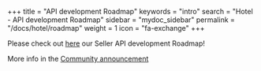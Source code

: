 +++
title = "API development Roadmap"
keywords = "intro"
search = "Hotel - API development Roadmap"
sidebar = "mydoc_sidebar"
permalink = "/docs/hotel/roadmap"
weight = 1
icon = "fa-exchange"
+++

Please check out [here](https://docs.travelgatex.com/integrations-roadmap/) our Seller API development Roadmap!

More info in the [Community announcement](https://community.travelgatex.com/t/advancing-the-future-of-travel-introducing-the-seller-api-development-roadmap/4176)
